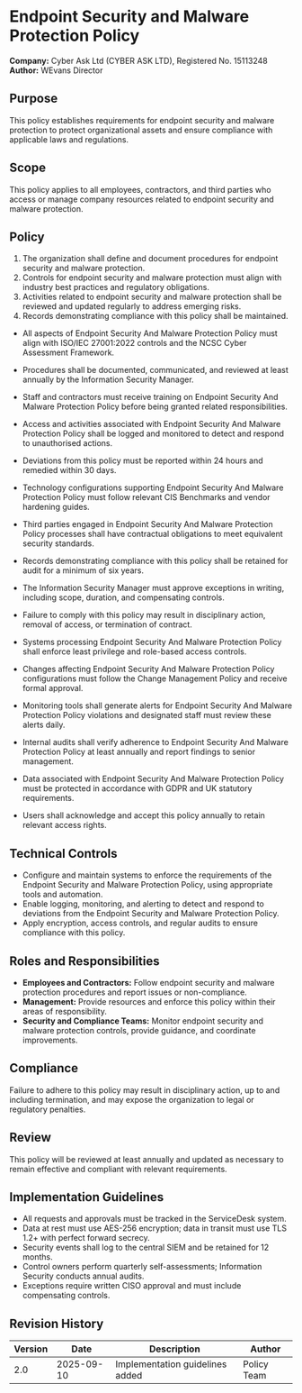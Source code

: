 # Endpoint Security and Malware Protection Policy

**Company:** Cyber Ask Ltd (CYBER ASK LTD), Registered No. 15113248  
**Author:** WEvans Director

## Purpose

This policy establishes requirements for endpoint security and malware protection to protect organizational assets and ensure compliance with applicable laws and regulations.

## Scope

This policy applies to all employees, contractors, and third parties who access or manage company resources related to endpoint security and malware protection.

## Policy
1. The organization shall define and document procedures for endpoint security and malware protection.
2. Controls for endpoint security and malware protection must align with industry best practices and regulatory obligations.
3. Activities related to endpoint security and malware protection shall be reviewed and updated regularly to address emerging risks.
4. Records demonstrating compliance with this policy shall be maintained.

- All aspects of Endpoint Security And Malware Protection Policy must align with ISO/IEC 27001:2022 controls and the NCSC Cyber Assessment Framework.
- Procedures shall be documented, communicated, and reviewed at least annually by the Information Security Manager.
- Staff and contractors must receive training on Endpoint Security And Malware Protection Policy before being granted related responsibilities.
- Access and activities associated with Endpoint Security And Malware Protection Policy shall be logged and monitored to detect and respond to unauthorised actions.
- Deviations from this policy must be reported within 24 hours and remedied within 30 days.
- Technology configurations supporting Endpoint Security And Malware Protection Policy must follow relevant CIS Benchmarks and vendor hardening guides.
- Third parties engaged in Endpoint Security And Malware Protection Policy processes shall have contractual obligations to meet equivalent security standards.
- Records demonstrating compliance with this policy shall be retained for audit for a minimum of six years.
- The Information Security Manager must approve exceptions in writing, including scope, duration, and compensating controls.
- Failure to comply with this policy may result in disciplinary action, removal of access, or termination of contract.

- Systems processing Endpoint Security And Malware Protection Policy shall enforce least privilege and role-based access controls.
- Changes affecting Endpoint Security And Malware Protection Policy configurations must follow the Change Management Policy and receive formal approval.
- Monitoring tools shall generate alerts for Endpoint Security And Malware Protection Policy violations and designated staff must review these alerts daily.
- Internal audits shall verify adherence to Endpoint Security And Malware Protection Policy at least annually and report findings to senior management.
- Data associated with Endpoint Security And Malware Protection Policy must be protected in accordance with GDPR and UK statutory requirements.
- Users shall acknowledge and accept this policy annually to retain relevant access rights.

## Technical Controls

- Configure and maintain systems to enforce the requirements of the Endpoint Security and Malware Protection Policy, using appropriate tools and automation.
- Enable logging, monitoring, and alerting to detect and respond to deviations from the Endpoint Security and Malware Protection Policy.
- Apply encryption, access controls, and regular audits to ensure compliance with this policy.

## Roles and Responsibilities

- **Employees and Contractors:** Follow endpoint security and malware protection procedures and report issues or non-compliance.
- **Management:** Provide resources and enforce this policy within their areas of responsibility.
- **Security and Compliance Teams:** Monitor endpoint security and malware protection controls, provide guidance, and coordinate improvements.

## Compliance

Failure to adhere to this policy may result in disciplinary action, up to and including termination, and may expose the organization to legal or regulatory penalties.

## Review

This policy will be reviewed at least annually and updated as necessary to remain effective and compliant with relevant requirements.

## Implementation Guidelines
- All requests and approvals must be tracked in the ServiceDesk system.
- Data at rest must use AES-256 encryption; data in transit must use TLS 1.2+ with perfect forward secrecy.
- Security events shall log to the central SIEM and be retained for 12 months.
- Control owners perform quarterly self-assessments; Information Security conducts annual audits.
- Exceptions require written CISO approval and must include compensating controls.

## Revision History

| Version | Date | Description | Author |
| ------- | ---------- | ----------------------- | ------ |
| 2.0     | 2025-09-10 | Implementation guidelines added | Policy Team |
